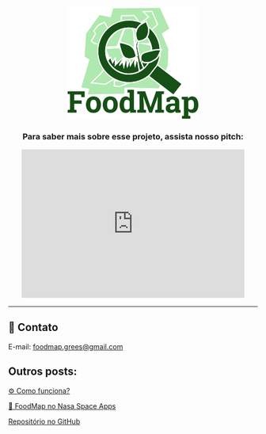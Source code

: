 <html>
  <head>
    <style>
      .object-center {
        text-align: center;
      }
    </style>
  </head>
  <body>
    <div class="object-center">
      <img src="FoodMap.png" alt="FoodMap" width="263.75" height="224.625">
      <h3> Para saber mais sobre esse projeto, assista nosso pitch:</h3>
      <iframe width="450" height="300" src="https://www.youtube.com/embed/9Hh9YAS3nlI" title="Pitch FoodMap" frameborder="0" allow="accelerometer; autoplay; clipboard-write; encrypted-media; gyroscope; picture-in-picture" allowfullscreen></iframe>
    </div>
  </body>
</html>

---
## 📧 Contato
E-mail: foodmap.grees@gmail.com
## Outros posts: 
[⚙️ Como funciona?](Resumo.md) 

[🚀 FoodMap no Nasa Space Apps](https://2020.spaceappschallenge.org/challenges/sustain/sustaining-our-planet-future-generations/teams/grees-1/project)

[Repositório no GitHub](https://github.com/foodmap-grees)

